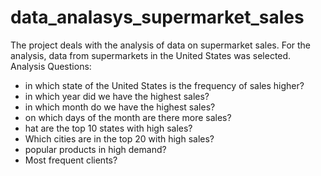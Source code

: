 # data_analasys_supermarket_sales
The project deals with the analysis of data on supermarket sales. For the analysis, data from supermarkets in the United States was selected. 
Analysis Questions: 
- in which state of the United States is the frequency of sales higher? 
- in which year did we have the highest sales? 
- in which month do we have the highest sales? 
- on which days of the month are there more sales? 
- hat are the top 10 states with high sales? 
- Which cities are in the top 20 with high sales? 
- popular products in high demand? 
- Most frequent clients?
